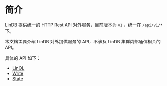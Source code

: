 # 简介

LinDB 提供统一的 HTTP Rest API 对外服务，目前版本为 `v1` ，统一在 `/api/v1/*` 下。

本文档主要介绍 LinDB 对外提供服务的 API，不涉及 LinDB 集群内部通信相关的 API。

具体的 API 如下：
- [LinQL](lin-ql.md)
- [Write](write.md)
- [State](state.md)

